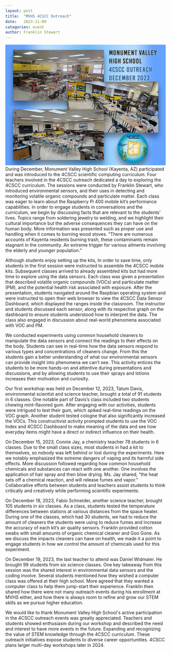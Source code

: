 ```yaml
---
layout: post
title:  "MVHS 4CSCC Outreach"
date:   2023-11-09
categories: event
author: Franklin Stewart
---
```

![MVHS 4CSCC Outreach](/images/2023-12-20-mvhs-outreach/20231220-MVHS-outreach-00.png)
During December, Monument Valley High School (Kayenta, AZ) participated and was introduced to the 4CSCC scientific computing curriculum.    Four teachers involved in the 4CSCC outreach dedicated a day to exploring the 4CSCC curriculum.  The sessions were conducted by Franklin Stewart, who introduced environmental sensors, and their uses in detecting and monitoring volatile organic compounds and particulate matter.  Each class was eager to learn about the Raspberry Pi 400 mobile kit’s performance capabilities. 
In order to engage students in conversations and the curriculum, we begin by discussing facts that are relevant to the students’ lives. Topics range from soldering jewelry to welding, and we highlight their cultural importance but the adverse consequences they can have on the human body.  More information was presented such as proper use and handling when it comes to burning wood stoves.  “There are numerous accounts of Kayenta residents burning trash, these contaminants remain stagnant in the community.  An extreme trigger for various ailments involving the elderly and younger population.”

Although students enjoy setting up the kits, In order to save time, only students in the first session were instructed to assemble the 4CSCC mobile kits.  Subsequent classes arrived to already assembled kits but had more time to explore using the data sensors.  Each class was given a presentation that described volatile organic compounds (VOCs) and particulate matter (PM), and the potential health risk associated with exposure.  After the presentation, students navigated around the Raspbian operating system and were instructed to open their web browser to view the 4CSCC Data Sensor Dashboard, which displayed the ranges inside the classroom.  The instructor and students discussed each sensor, along with its respective graph on the dashboard to ensure students understood how to interpret the data.  The class also engaged in discussion about real-world phenomena associated with VOC and PM.

We conducted experiments using common household cleaners to manipulate the data sensors and connect the readings to their effects on the body.  Students can see in real-time how the data sensors respond to various types and concentrations of cleaners change.  From this the students gain a better understanding of what our environmental sensors can provide insight into phenomena we can’t see. This activity entices the students to be more hands-on and attentive during presentations and discussions, and by allowing students to use their sprays and lotions increases their motivation and curiosity.

Our first workshop was held on December 12, 2023, Tatum Davis, environmental scientist and science teacher, brought a total of 91 students in 6 classes.  One notable part of Davis’s class included two students chewing mint-flavored gum.  After engaging with our activities, students were intrigued to test their gum, which spiked real-time readings on the VOC graph.  Another student tested cologne that also significantly increased the VOCs.  This constructivist activity prompted students to use the VOC Index and 4CSCC Dashboard to make meaning of the data and see how everyday items might have a direct or indirect influence on their health.

On December 15, 2023, Connie Jay, a chemistry teacher 78 students in 6 classes.  Due to the small class sizes, most students in had a kit to themselves, so nobody was left behind or lost during the experiments.  Here we notably emphasized the extreme dangers of vaping and its harmful side effects.  More discussion followed regarding how common household chemicals and substances can react with one another.  One involves the application of hair spray and then blow drying.  Ms. Jay shared, “the heat sets off a chemical reaction, and will release fumes and vapor.” Collaborative efforts between students and teachers assist students to think critically and creatively while performing scientific experiments.

On December 18, 2023, Fabio Schneider, another science teacher, brought 105 students in six classes.  As a class, students tested the temperature differences between stations at various distances from the space heater.  During one of the classes, which had 30 students, we had to reduce the amount of cleaners the students were using to reduce fumes and increase the accuracy of each kit’s air quality sensors.  Franklin provided cotton swabs with small amounts of organic chemical cleaner and Goo Gone.   As we discuss the impacts cleaners can have on health, we made it a point to engage students in how we control the amount of chemicals used for this experiment.

On December 19, 2023, the last teacher to attend was Daniel Widmaier.  He brought 99 students from six science classes.  One key takeaway from this session was the shared interest in environmental data sensors and the coding involve.  Several students mentioned how they wished a computer class was offered at their high school.  More agreed that they wanted a computer class to help them jump-start their experience.  Franklin then shared how there were not many outreach events during his enrollment at MVHS either, and how there is always room to refine and grow our STEM skills as we pursue higher education.

We would like to thank Monument Valley High School's active participation in the 4CSCC outreach events was greatly appreciated. Teachers and students showed enthusiasm during our workshop and described the need and interest to have more events in the future.  Expanding and recognizing the value of STEM knowledge through the 4CSCC curriculum. These outreach initiatives expose students to diverse career opportunities.  4CSCC plans larger multi-day workshops later in 2024.




